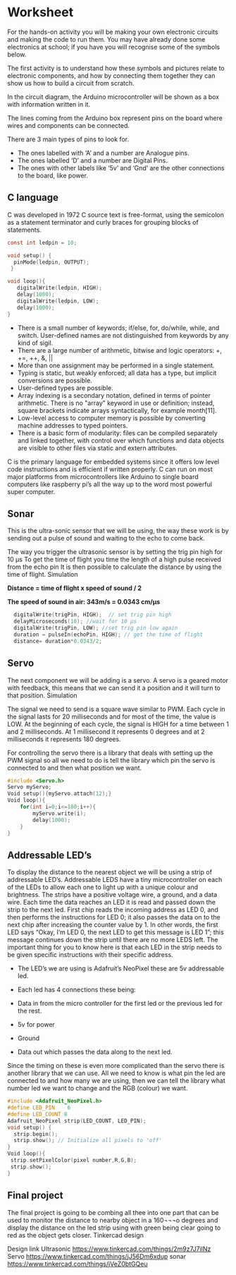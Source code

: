 # Worksheet

For the hands-on activity you will be making your own electronic circuits and making the code to run them.
You may have already done some electronics at school; if you have you will recognise some of the symbols below.

The first activity is to understand how these symbols and pictures relate to electronic components, and how by connecting them together they can show us how to build a circuit from scratch.

In the circuit diagram, the Arduino microcontroller will be shown as a box with information written in it.

The lines coming from the Arduino box represent pins on the board where wires and components can be connected.

There are 3 main types of pins to look for.  

- The ones labelled with ‘A’ and a number are Analogue pins.
- The ones labelled ‘D’ and a number are Digital Pins.
- The ones with other labels like ‘5v’ and ‘Gnd’ are the other connections to the board, like power.

## C language

C was developed in 1972
C source text is free-format, using the semicolon as a statement terminator and curly braces for grouping blocks of statements.

```c
const int ledpin = 10;

void setup() {
  pinMode(ledpin, OUTPUT);
 }

void loop(){
   digitalWrite(ledpin, HIGH); 
   delay(1000); 
   digitalWrite(ledpin, LOW); 
   delay(1000);
}
```

- There is a small number of keywords; if/else, for, do/while, while, and switch. User-defined names are not distinguished from keywords by any kind of sigil.
- There are a large number of arithmetic, bitwise and logic operators: +, +=, ++, &, ||
- More than one assignment may be performed in a single statement.
- Typing is static, but weakly enforced; all data has a type, but implicit conversions are possible.
- User-defined types are possible.
- Array indexing is a secondary notation, defined in terms of pointer arithmetic. There is no "array" keyword in use or definition; instead, square brackets indicate arrays syntactically, for example month[11].
- Low-level access to computer memory is possible by converting machine addresses to typed pointers.
- There is a basic form of modularity: files can be compiled separately and linked together, with control over which functions and data objects are visible to other files via static and extern attributes.

C is the primary language for embedded systems since it offers low level code instructions and is efficient if written properly.
C can run on most major platforms from microcontrollers like Arduino to single board computers like raspberry pi’s all the way up to the word most powerful super computer.

## Sonar

This is the ultra-sonic sensor that we will be using, the way these work is by sending out a pulse of sound and waiting to the echo to come back.

The way you trigger the ultrasonic sensor is by setting the trig pin high for 10 µs
To get the time of flight you time the length of a high pulse received from the echo pin
It is then possible to calculate the distance by using the time of flight. Simulation

**Distance = time of flight x speed of sound / 2**

**The speed of sound in air: 343m/s = 0.0343 cm/µs**

```c
  digitalWrite(trigPin, HIGH);  // set trig pin high
  delayMicroseconds(10); //wait for 10 µs
  digitalWrite(trigPin, LOW); //set trig pin low again
  duration = pulseIn(echoPin, HIGH); // get the time of flight
  distance= duration*0.0343/2;
```

## Servo

The next component we will be adding is a servo. A servo is a geared motor with feedback, this means that we can send it a position and it will turn to that position. Simulation

The signal we need to send is a square wave similar to PWM. Each cycle in the signal lasts for 20 milliseconds and for most of the time, the value is LOW. At the beginning of each cycle, the signal is HIGH for a time between 1 and 2 milliseconds. At 1 millisecond it represents 0 degrees and at 2 milliseconds it represents 180 degrees.

For controlling the servo there is a library that deals with setting up the PWM signal so all we need to do is tell the library which pin the servo is connected to and then what position we want.

```c
#include <Servo.h>
Servo myServo;
Void setup(){myServo.attach(12);}
Void loop(){
    for(int i=0;i<=180;i++){
        myServo.write(i);
        delay(1000);
    }
}
```

## Addressable LED’s

To display the distance to the nearest object we will be using a strip of addressable LED’s.
Addressable LEDS have a tiny microcontroller on each of the LEDs to allow each one to light up with a unique colour and brightness.  The strips have a positive voltage wire, a ground, and a data wire.  Each time the data reaches an LED it is read and passed down the strip to the next led. First chip reads the incoming address as LED 0, and then performs the instructions for LED 0; it also passes the data on to the next chip after increasing the counter value by 1.  In other words, the first LED says “Okay, I’m LED 0, the next LED to get this message is LED 1”; this message continues down the strip until there are no more LEDS left.  The important thing for you to know here is that each LED in the strip needs to be given specific instructions with their specific address.

- The LED’s we are using is Adafruit’s NeoPixel these are 5v addressable led.

- Each led has 4 connections these being:
- Data in from the micro controller for the first led or the previous led for the rest.
- 5v for power
- Ground
- Data out which passes the data along to the next led.

Since the timing on these is even more complicated than the servo there is another library that we can use. All we need to know is what pin the led are connected to and how many we are using, then we can tell the library what number led we want to change and the RGB (colour) we want.

```c
#include <Adafruit_NeoPixel.h>
#define LED_PIN    6
#define LED_COUNT 8
Adafruit_NeoPixel strip(LED_COUNT, LED_PIN);
void setup() {
  strip.begin();
  strip.show(); // Initialize all pixels to 'off'
}
Void loop(){
 strip.setPixelColor(pixel number,R,G,B);
 strip.show();
}
```

## Final project

 The final project is going to be combing all thee into one part that can be used to monitor the distance to nearby object in a 160¬¬¬o degrees and display the distance on the led strip using with green being clear going to red as the object gets closer. Tinkercad design

Design link
Ultrasonic  <https://www.tinkercad.com/things/2m9z7J7ilNz>
Servo <https://www.tinkercad.com/things/jJ56Dm6xdup>
sonar <https://www.tinkercad.com/things/jVeZ0btGQeu>
